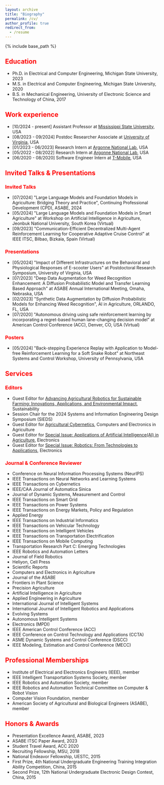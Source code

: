 ```yaml
---
layout: archive
title: "Biography"
permalink: /cv/
author_profile: true
redirect_from:
  - /resume
---
```


{% include base_path %}


<h2 style="color: red;">Education</h2>

- Ph.D. in Electrical and Computer Engineering, Michigan State University, 2023
- M.S. in Electrical and Computer Engineering, Michigan State University, 2020
- B.S. in Mechanical Engineering, University of Electronic Science and Technology of China, 2017

<h2 style="color: red;">Work experience</h2>

- [10/2024 - present] Assistant Professor at [Mississippi State University](https://www.msstate.edu/), USA
- [08/2023 - 09/2024] Postdoc Researcher Associate at [University of Virginia](https://www.virginia.edu/), USA
- [01/2023 - 06/2023] Research Intern at [Argonne National Lab](https://www.anl.gov/), USA
- [05/2022 - 08/2022] Research Intern at [Argonne National Lab](https://www.anl.gov/), USA
- [06/2020 - 08/2020] Software Engineer Intern at [T-Mobile](https://www.t-mobile.com/about-us), USA

<h2 style="color: red;">Invited Talks & Presentations</h2>

<h3 style="color: red;">Invited Talks</h3>
 
- [07/2024] "Large Language Models and Foundation Models in Agriculture: Bridging Theory and Practice", Continuing Professional Development (CPD), ASABE, 2024
- [05/2024] "Large Language Models and Foundation Models in Smart Agriculture" at Workshop on Artificial Intelligence in Agriculture, Jeonbuk National University, South Korea (Virtual)
- [09/2023] "Communication-Efficient Decentralized Multi-Agent Reinforcement Learning for Cooperative Adaptive Cruise Control" at IEEE ITSC, Bilbao, Bizkaia, Spain (Virtual)

<h3 style="color: red;">Presentations</h3>
 
- [05/2024] "Impact of Different Infrastructures on the Behavioral and Physiological Responses of E-scooter Users" at Postdoctoral Research Symposium, University of Virginia, USA
- [07/2023] "Deep Data Augmentation for Weed Recognition Enhancement: A Diffusion Probabilistic Model and Transfer Learning Based Approach" at ASABE Annual International Meeting, Omaha, Nebraska, USA
- [02/2023] "Synthetic Data Augmentation by Diffusion Probabilistic Models for Enhancing Weed Recognition", AI in Agriculture, ORLANDO, FL, USA
- [07/2020] "Autonomous driving using safe reinforcement learning by incorporating a regret-based human lane-changing decision model" at American Control Conference (ACC), Denver, CO, USA  (Virtual)


<h3 style="color: red;">Posters</h3>

- [05/2024] "Back-stepping Experience Replay with Application to Model-free Reinforcement Learning for a Soft Snake Robot" at Northeast Systems and Control Workshop, University of Pennsylvania, USA


<h2 style="color: red;">Services</h2>

<h3 style="color: red;">Editors</h3>

- Guest Editor for [Advancing Agricultural Robotics for Sustainable Farming: Innovations, Applications, and Environmental Impact](https://www.mdpi.com/journal/sustainability/special_issues/P4Y911QVQV), Sustainability
- Session Chair for the 2024 Systems and Information Engineering Design Symposium (SIEDS)
- Guest Editor for [Agricultural Cybernetics](https://www.sciencedirect.com/journal/computers-and-electronics-in-agriculture/special-issue/10VPBS35XNL), Computers and Electronics in Agriculture
- Guest Editor for [Special Issue: Applications of Artificial Intelligence(AI) in Agriculture](https://www.mdpi.com/journal/electronics/special_issues/0KNMZ9J09C), Electronics
- Guest Editor for [Special Issue: Robotics: From Technologies to Applications](https://www.mdpi.com/journal/electronics/special_issues/9JF41Y3479), Electronics


<h3 style="color: red;">Journal & Conference Reviewer</h3>

- Conference on Neural Information Processing Systems (NeurIPS)
- IEEE Transactions on Neural Networks and Learning Systems
- IEEE Transactions on Cybernetics
- IEEE/CAA Journal of Automatica Sinica
- Journal of Dynamic Systems, Measurement and Control 
- IEEE Transactions on Smart Grid
- IEEE Transactions on Power Systems
- IEEE Transactions on Energy Markets, Policy and Regulation
- Applied Energy
- IEEE Transactions on Industrial Informatics
- IEEE Transactions on Vehicular Technology
- IEEE Transactions on Intelligent Vehicles
- IEEE Transactions on Transportation Electrification
- IEEE Transactions on Mobile Computing
- Transportation Research Part C: Emerging Technologies
- IEEE Robotics and Automation Letters
- Journal of Field Robotics
- Heliyon, Cell Press
- Scientific Reports
- Computers and Electronics in Agriculture
- Journal of the ASABE
- Frontiers in Plant Science
- Precision Agriculture
- Artificial Intelligence in Agriculture
- Applied Engineering in Agriculture
- International Journal of Intelligent Systems
- International Journal of Intelligent Robotics and Applications
- Evolving Systems
- Autonomous Intelligent Systems
- Electronics (MPDI)
- IEEE American Control Conference (ACC)
- IEEE Conference on Control Technology and Applications (CCTA)
- ASME Dynamic Systems and Control Conference (DSCC)
- IEEE Modeling, Estimation and Control Conference (MECC)


<h2 style="color: red;">Professional Memberships</h2>

- Institute of Electrical and Electronics Engineers (IEEE), member
- IEEE Intelligent Transportation Systems Society, member
- IEEE Robotics and Automation Society, member
- IEEE Robotics and Automation Technical Committee on Computer & Robot Vision
- Computer Vision Foundation, member
- American Society of Agricultural and Biological Engineers (ASABE), member


<h2 style="color: red;">Honors & Awards</h2>
 
- Presentation Excellence Award, ASABE, 2023
- ASABE ITSC Paper Award, 2023
- Student Travel Award, ACC 2020
- Recruiting Fellowship, MSU, 2018
- National Endeavor Fellowship, UESTC, 2015
- First Prize, 4th National Undergraduate Engineering Training Integration Ability Competition, China, 2015
- Second Prize, 12th National Undergraduate Electronic Design Contest, China, 2015
